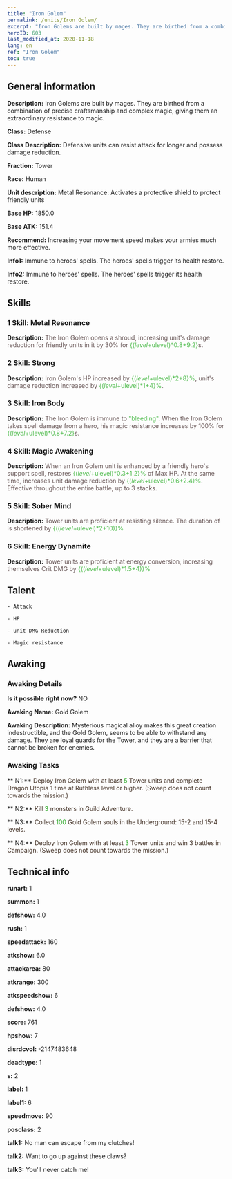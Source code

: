 ```yaml
---
title: "Iron Golem"
permalink: /units/Iron Golem/
excerpt: "Iron Golems are built by mages. They are birthed from a combination of precise craftsmanship and complex magic, giving them an extraordinary resistance to magic."
heroID: 603
last_modified_at: 2020-11-18
lang: en
ref: "Iron Golem"
toc: true
---
```

## General information
 **Description:** Iron Golems are built by mages. They are birthed from a combination of precise craftsmanship and complex magic, giving them an extraordinary resistance to magic.

 **Class:** Defense

 **Class Description:** Defensive units can resist attack for longer and possess damage reduction.

 **Fraction:** Tower

 **Race:** Human

 **Unit description:** Metal Resonance: Activates a protective shield to protect friendly units

 **Base HP:** 1850.0

 **Base ATK:** 151.4

 **Recommend:** Increasing your movement speed makes your armies much more effective.

 **Info1:** Immune to heroes' spells. The heroes' spells trigger its health restore.

 **Info2:** Immune to heroes' spells. The heroes' spells trigger its health restore.

## Skills
### 1 Skill: Metal Resonance
 **Description:** <span style="color: #645252">The Iron Golem opens a shroud, increasing unit's damage reduction for friendly units in it by 30% for <span style="color: black"><span style="color: #48b946">{($level+$ulevel)*0.8+9.2}<span style="color: black"><span style="color: #645252">s.<span style="color: black">

### 2 Skill: Strong
 **Description:** <span style="color: #645252">Iron Golem's HP increased by <span style="color: black"><span style="color: #48b946">{($level+$ulevel)*2+8}%<span style="color: black"><span style="color: #645252">, unit's damage reduction increased by <span style="color: black"><span style="color: #48b946">{($level+$ulevel)*1+4}%<span style="color: black"><span style="color: #645252">.<span style="color: black">

### 3 Skill: Iron Body
 **Description:** <span style="color: #645252">The Iron Golem is immune to <span style="color: black"><span style="color: #48b946">\"bleeding\"<span style="color: black"><span style="color: #645252">. When the Iron Golem takes spell damage from a hero, his magic resistance increases by 100% for <span style="color: black"><span style="color: #48b946">{($level+$ulevel)*0.8+7.2}<span style="color: black"><span style="color: #645252">s.<span style="color: black">

### 4 Skill: Magic Awakening
 **Description:** <span style="color: #645252">When an Iron Golem unit is enhanced by a friendly hero's support spell, restores <span style="color: black"><span style="color: #48b946">{($level+$ulevel)*0.3+1.2}%<span style="color: black"><span style="color: #645252"> of Max HP. At the same time, increases unit damage reduction by <span style="color: black"><span style="color: #48b946">{($level+$ulevel)*0.6+2.4}%<span style="color: black"><span style="color: #645252">. Effective throughout the entire battle, up to 3 stacks.<span style="color: black">

### 5 Skill: Sober Mind
 **Description:** <span style="color: #645252">Tower units are proficient at resisting silence. The duration of <silence> is shortened by <span style="color: black"><span style="color: #48b946">{(($level+$ulevel)*2+10)}%<span style="color: black"><span style="color: #645252"><span style="color: black">

### 6 Skill: Energy Dynamite
 **Description:** <span style="color: #645252">Tower units are proficient at energy conversion, increasing themselves Crit DMG by <span style="color: black"><span style="color: #48b946">{(($level+$ulevel)*1.5+4)}%<span style="color: black"><span style="color: #645252"><span style="color: black">

## Talent

    - Attack

    - HP

    - unit DMG Reduction

    - Magic resistance

## Awaking
### Awaking Details
 **Is it possible right now?** NO

 **Awaking Name:** Gold Golem

 **Awaking Description:** Mysterious magical alloy makes this great creation indestructible, and the Gold Golem, seems to be able to withstand any damage. They are loyal guards for the Tower, and they are a barrier that cannot be broken for enemies.

### Awaking Tasks
 ** N1:** <span style="color: #3c2a1e">Deploy Iron Golem with at least <span style="color: black"><span style="color: #1ca216">5<span style="color: black"><span style="color: #3c2a1e"> Tower units and complete Dragon Utopia 1 time at Ruthless level or higher. (Sweep does not count towards the mission.)<span style="color: black">

 ** N2:** <span style="color: #3c2a1e">Kill <span style="color: black"><span style="color: #1ca216">3<span style="color: black"><span style="color: #3c2a1e"> monsters in Guild Adventure.<span style="color: black">

 ** N3:** <span style="color: #3c2a1e">Collect <span style="color: black"><span style="color: #1ca216">100<span style="color: black"><span style="color: #3c2a1e"> Gold Golem souls in the Underground: 15-2 and 15-4 levels.<span style="color: black">

 ** N4:** <span style="color: #3c2a1e">Deploy Iron Golem with at least <span style="color: black"><span style="color: #1ca216">3<span style="color: black"><span style="color: #3c2a1e"> Tower units and win 3 battles in Campaign. (Sweep does not count towards the mission.)<span style="color: black">

## Technical info
 **runart:** 1

 **summon:** 1

 **defshow:** 4.0

 **rush:** 1

 **speedattack:** 160

 **atkshow:** 6.0

 **attackarea:** 80

 **atkrange:** 300

 **atkspeedshow:** 6

 **defshow:** 4.0

 **score:** 761

 **hpshow:** 7

 **disrdcvol:** -2147483648

 **deadtype:** 1

 **s:** 2

 **label:** 1

 **label1:** 6

 **speedmove:** 90

 **posclass:** 2

 **talk1:** No man can escape from my clutches!

 **talk2:** Want to go up against these claws?

 **talk3:** You'll never catch me!

